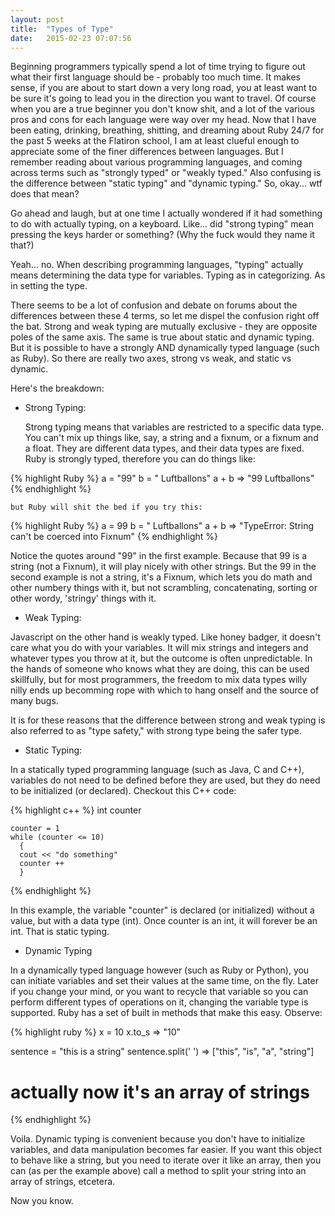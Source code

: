 ```yaml
---
layout: post
title:  "Types of Type"
date:   2015-02-23 07:07:56
---
```


Beginning programmers typically spend a lot of time trying to figure out what their first language should be - probably too much time. It makes sense, if you are about to start down a very long road, you at least want to be sure it's going to lead you in the direction you want to travel. Of course when you are a true beginner you don't know shit, and a lot of the various pros and cons for each language were way over my head. Now that I have been eating, drinking, breathing, shitting, and dreaming about Ruby 24/7 for the past 5 weeks at the Flatiron school, I am at least clueful enough to appreciate some of the finer differences between languages. But I remember reading about various programming languages, and coming across terms such as  "strongly typed" or "weakly typed." Also confusing is the difference between "static typing" and "dynamic typing." So, okay... wtf does that mean? 

Go ahead and laugh, but at one time I actually wondered if it had something to do with actually typing, on a keyboard. Like... did "strong typing" mean pressing the keys harder or something? (Why the fuck would they name it that?)

Yeah... no. When describing programming languages, "typing" actually means determining the data type for variables. Typing as in categorizing. As in setting the type. 

There seems to be a lot of confusion and debate on forums about the differences between these 4 terms, so let me dispel the confusion right off the bat. Strong and weak typing are mutually exclusive - they are opposite poles of the same axis. The same is true about static and dynamic typing. But it is possible to have a strongly AND dynamically typed language (such as Ruby). So there are really two axes, strong vs weak, and static vs dynamic.

Here's the breakdown:

  - Strong Typing:

    Strong typing means that variables are restricted to a specific data type. You can't mix up things like, say, a string and a fixnum, or a fixnum and a float. They are different data types, and their data types are fixed. Ruby is strongly typed, therefore you can do things like:


{% highlight Ruby %}
  a = "99"
  b = " Luftballons"
  a + b
    =>  "99 Luftballons"
{% endhighlight %}

    but Ruby will shit the bed if you try this: 

{% highlight Ruby %}
  a = 99
  b = " Luftballons"
  a + b
    => "TypeError: String can't be coerced into Fixnum"
{% endhighlight %}
  
  Notice the quotes around "99" in the first example. Because that 99 is a string (not a Fixnum), it will play nicely with other strings. But the 99 in the second example is not a string, it's a Fixnum, which lets you do math and other numbery things with it, but not scrambling, concatenating, sorting or other wordy, 'stringy' things with it. 

  - Weak Typing:

  Javascript on the other hand is weakly typed. Like honey badger, it doesn't care what you do with your variables. It will mix strings and integers and whatever types you throw at it, but the outcome is often unpredictable. In the hands of someone who knows what they are doing, this can be used skillfully, but for most programmers, the freedom to mix data types willy nilly ends up becomming rope with which to hang onself and the source of many bugs.

  It is for these reasons that the difference between strong and weak typing is also referred to as "type safety," with strong type being the safer type.

  - Static Typing:

  In a statically typed programming language (such as Java, C and C++), variables do not need to be defined before they are used, but they do need to be initialized (or declared). Checkout this C++ code:

  {% highlight c++ %}
    int counter

    counter = 1
    while (counter <= 10)
      {
      cout << "do something"
      counter ++
      }
  {% endhighlight %}

  In this example, the variable "counter" is declared (or initialized) without a value, but with a data type (int). Once counter is an int, it will forever be an int. That is static typing. 

  - Dynamic Typing

  In a dynamically typed language however (such as Ruby or Python), you can initiate variables and set their values at the same time, on the fly. Later if you change your mind, or you want to recycle that variable so you can perform different types of operations on it, changing the variable type is supported. Ruby has a set of built in methods that make this easy. Observe:

  {% highlight ruby %}
x = 10
x.to_s
  => "10"

sentence = "this is a string"
sentence.split(' ')
  => ["this", "is", "a", "string"] 
  # actually now it's an array of strings

  {% endhighlight %}

  Voila. Dynamic typing is convenient because you don't have to initialize variables, and data manipulation becomes far easier. If you want this object to behave like a string, but you need to iterate over it like an array, then you can (as per the example above) call a method to split your string into an array of strings, etcetera. 


  Now you know. 


